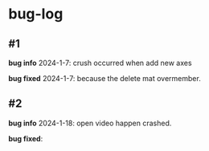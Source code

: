 # bug-log

## #1

**bug info** 2024-1-7: crush occurred when add new axes

**bug fixed** 2024-1-7: because the delete mat overmember.

## #2

**bug info** 2024-1-18: open video happen crashed.

**bug fixed**: 

